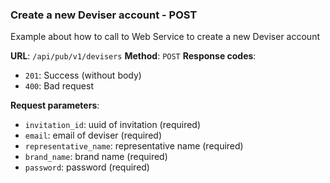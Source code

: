 ### Create a new Deviser account - POST 

Example about how to call to Web Service to create a new Deviser account

**URL**: `/api/pub/v1/devisers`
**Method**: `POST`
**Response codes**: 
* `201`: Success (without body)
* `400`: Bad request
  
**Request parameters**:
* `invitation_id`: uuid of invitation (required)
* `email`: email of deviser (required)
* `representative_name`: representative name (required)
* `brand_name`: brand name (required)
* `password`: password (required)
